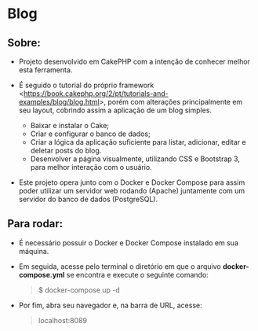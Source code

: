 # Blog

## Sobre:
- Projeto desenvolvido em CakePHP com a intenção de conhecer melhor esta ferramenta.
- É seguido o tutorial do próprio framework <<https://book.cakephp.org/2/pt/tutorials-and-examples/blog/blog.html>>, porém com alterações principalmente em seu layout, cobrindo assim a aplicação de um blog simples.
    - Baixar e instalar o Cake;
    - Criar e configurar o banco de dados;
    - Criar a lógica da aplicação suficiente para listar, adicionar, editar e deletar posts do blog.
    - Desenvolver a página visualmente, utilizando CSS e Bootstrap 3, para melhor interação com o usuário.

- Este projeto opera junto com o Docker e Docker Compose para assim poder utilizar um servidor web rodando (Apache) juntamente com um servidor do banco de dados (PostgreSQL).

## Para rodar:
- É necessário possuir o Docker e Docker Compose instalado em sua máquina.
- Em seguida, acesse pelo terminal o diretório em que o arquivo **docker-compose.yml** se encontra e execute o seguinte comando:

    > $ docker-compose up -d

- Por fim, abra seu navegador e, na barra de URL, acesse:

    > localhost:8089
